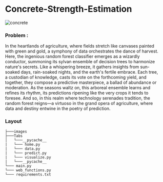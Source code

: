 # Concrete-Strength-Estimation

![concrete](https://github.com/MainakRepositor/Concrete-Strength-Estimation/assets/64016811/23cf3621-74ca-4dc5-b0cd-407e2efb400d)



### Problem : 

In the heartlands of agriculture, where fields stretch like canvases painted with green and gold, a symphony of data orchestrates the dance of harvest. Here, the ingenious random forest classifier emerges as a wizardly conductor, summoning its sylvan ensemble of decision trees to harmonize nature's secrets. Like a whispering breeze, it gathers insights from sun-soaked days, rain-soaked nights, and the earth's fertile embrace. Each tree, a custodian of knowledge, casts its vote on the forthcoming yield, and together, they compose a predictive masterpiece, a ballad of abundance or moderation. As the seasons waltz on, this arboreal ensemble learns and refines its rhythm, its predictions ripening like the very crops it tends to foresee. And so, in this realm where technology serenades tradition, the random forest reigns—a virtuoso in the grand opera of agriculture, where data and destiny entwine in the poetry of prediction.


### Layout

```
├───images
├───Tabs
│   └───__pycache__
|   └─── home.py
|   └─── data.py
|   └─── predict.py
|   └─── visualize.py
|   └───__pycache__
└─── main.py
└─── web_functions.py
└─── requirements.txt

```

